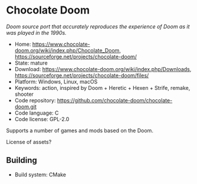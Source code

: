 # Chocolate Doom

_Doom source port that accurately reproduces the experience of Doom as it was played in the 1990s._

- Home: https://www.chocolate-doom.org/wiki/index.php/Chocolate_Doom, https://sourceforge.net/projects/chocolate-doom/
- State: mature 
- Download: https://www.chocolate-doom.org/wiki/index.php/Downloads, https://sourceforge.net/projects/chocolate-doom/files/
- Platform: Windows, Linux, macOS
- Keywords: action, inspired by Doom + Heretic + Hexen + Strife, remake, shooter
- Code repository: https://github.com/chocolate-doom/chocolate-doom.git
- Code language: C
- Code license: GPL-2.0

Supports a number of games and mods based on the Doom.

License of assets?

## Building

- Build system: CMake
